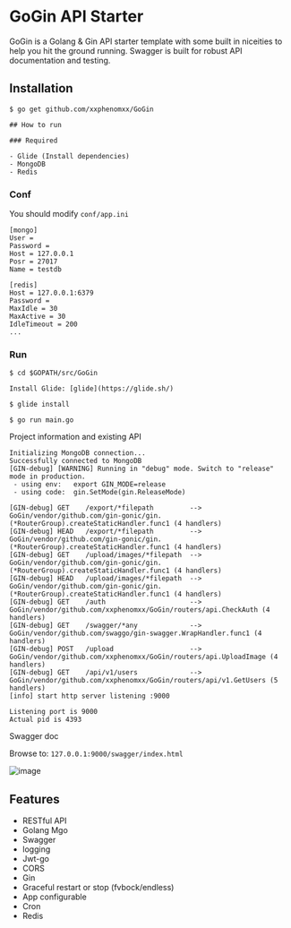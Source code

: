 # GoGin API Starter

GoGin is a Golang & Gin API starter template with some built in niceities to help you hit the ground running.
Swagger is built for robust API documentation and testing.

## Installation
```
$ go get github.com/xxphenomxx/GoGin

## How to run

### Required

- Glide (Install dependencies)
- MongoDB
- Redis
```

### Conf

You should modify `conf/app.ini`

```
[mongo]
User = 
Password =
Host = 127.0.0.1
Posr = 27017
Name = testdb

[redis]
Host = 127.0.0.1:6379
Password =
MaxIdle = 30
MaxActive = 30
IdleTimeout = 200
...
```

### Run
```
$ cd $GOPATH/src/GoGin

Install Glide: [glide](https://glide.sh/)

$ glide install

$ go run main.go 
```

Project information and existing API

```
Initializing MongoDB connection...
Successfully connected to MongoDB
[GIN-debug] [WARNING] Running in "debug" mode. Switch to "release" mode in production.
 - using env:   export GIN_MODE=release
 - using code:  gin.SetMode(gin.ReleaseMode)

[GIN-debug] GET    /export/*filepath         --> GoGin/vendor/github.com/gin-gonic/gin.(*RouterGroup).createStaticHandler.func1 (4 handlers)
[GIN-debug] HEAD   /export/*filepath         --> GoGin/vendor/github.com/gin-gonic/gin.(*RouterGroup).createStaticHandler.func1 (4 handlers)
[GIN-debug] GET    /upload/images/*filepath  --> GoGin/vendor/github.com/gin-gonic/gin.(*RouterGroup).createStaticHandler.func1 (4 handlers)
[GIN-debug] HEAD   /upload/images/*filepath  --> GoGin/vendor/github.com/gin-gonic/gin.(*RouterGroup).createStaticHandler.func1 (4 handlers)
[GIN-debug] GET    /auth                     --> GoGin/vendor/github.com/xxphenomxx/GoGin/routers/api.CheckAuth (4 handlers)
[GIN-debug] GET    /swagger/*any             --> GoGin/vendor/github.com/swaggo/gin-swagger.WrapHandler.func1 (4 handlers)
[GIN-debug] POST   /upload                   --> GoGin/vendor/github.com/xxphenomxx/GoGin/routers/api.UploadImage (4 handlers)
[GIN-debug] GET    /api/v1/users             --> GoGin/vendor/github.com/xxphenomxx/GoGin/routers/api/v1.GetUsers (5 handlers)
[info] start http server listening :9000

Listening port is 9000
Actual pid is 4393
```
Swagger doc

Browse to: `127.0.0.1:9000/swagger/index.html`

![image](https://i.imgur.com/nip4Xhr.png)

## Features

- RESTful API
- Golang Mgo
- Swagger
- logging
- Jwt-go
- CORS
- Gin
- Graceful restart or stop (fvbock/endless)
- App configurable
- Cron
- Redis